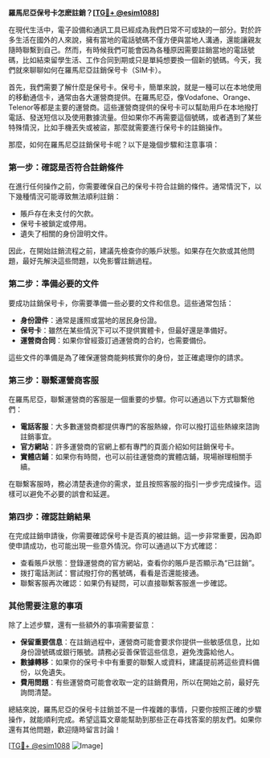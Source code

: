 **羅馬尼亞保号卡怎麽註銷？[[TG💪+ @esim1088](https://t.me/s/esim1088)]**

在現代生活中，電子設備和通訊工具已經成為我們日常不可或缺的一部分。對於許多生活在國外的人來說，擁有當地的電話號碼不僅方便與當地人溝通，還能讓親友隨時聯繫到自己。然而，有時候我們可能會因為各種原因需要註銷當地的電話號碼，比如結束留學生活、工作合同到期或只是單純想要換一個新的號碼。今天，我們就來聊聊如何在羅馬尼亞註銷保号卡（SIM卡）。

首先，我們需要了解什麼是保号卡。保号卡，簡單來說，就是一種可以在本地使用的移動通信卡，通常由各大運營商提供。在羅馬尼亞，像Vodafone、Orange、Telenor等都是主要的運營商。這些運營商提供的保号卡可以幫助用戶在本地撥打電話、發送短信以及使用數據流量。但如果你不再需要這個號碼，或者遇到了某些特殊情況，比如手機丟失或被盜，那麼就需要進行保号卡的註銷操作。

那麼，如何在羅馬尼亞註銷保号卡呢？以下是幾個步驟和注意事項：

### **第一步：確認是否符合註銷條件**
在進行任何操作之前，你需要確保自己的保号卡符合註銷的條件。通常情況下，以下幾種情況可能導致無法順利註銷：
- 賬戶存在未支付的欠款。
- 保号卡被鎖定或停用。
- 遺失了相關的身份證明文件。

因此，在開始註銷流程之前，建議先檢查你的賬戶狀態。如果存在欠款或其他問題，最好先解決這些問題，以免影響註銷過程。

### **第二步：準備必要的文件**
要成功註銷保号卡，你需要準備一些必要的文件和信息。這些通常包括：
- **身份證件**：通常是護照或當地的居民身份證。
- **保号卡**：雖然在某些情況下可以不提供實體卡，但最好還是準備好。
- **運營商合同**：如果你曾經簽訂過運營商的合約，也需要備份。

這些文件的準備是為了確保運營商能夠核實你的身份，並正確處理你的請求。

### **第三步：聯繫運營商客服**
在羅馬尼亞，聯繫運營商的客服是一個重要的步驟。你可以通過以下方式聯繫他們：
- **電話客服**：大多數運營商都提供專門的客服熱線，你可以撥打這些熱線來諮詢註銷事宜。
- **官方網站**：許多運營商的官網上都有專門的頁面介紹如何註銷保号卡。
- **實體店鋪**：如果你有時間，也可以前往運營商的實體店鋪，現場辦理相關手續。

在聯繫客服時，務必清楚表達你的需求，並且按照客服的指引一步步完成操作。這樣可以避免不必要的誤會和延遲。

### **第四步：確認註銷結果**
在完成註銷申請後，你需要確認保号卡是否真的被註銷。這一步非常重要，因為即使申請成功，也可能出現一些意外情況。你可以通過以下方式確認：
- 查看賬戶狀態：登錄運營商的官方網站，查看你的賬戶是否顯示為“已註銷”。
- 拨打電話測試：嘗試撥打你的舊號碼，看看是否還能接通。
- 聯繫客服再次確認：如果仍有疑問，可以直接聯繫客服進一步確認。

### **其他需要注意的事項**
除了上述步驟，還有一些額外的事項需要留意：
- **保留重要信息**：在註銷過程中，運營商可能會要求你提供一些敏感信息，比如身份證號碼或銀行賬號。請務必妥善保管這些信息，避免洩露給他人。
- **數據轉移**：如果你的保号卡中有重要的聯繫人或資料，建議提前將這些資料備份，以免遺失。
- **費用問題**：有些運營商可能會收取一定的註銷費用，所以在開始之前，最好先詢問清楚。

總結來說，羅馬尼亞的保号卡註銷並不是一件複雜的事情，只要你按照正確的步驟操作，就能順利完成。希望這篇文章能幫助到那些正在尋找答案的朋友們。如果你還有其他問題，歡迎隨時留言討論！

[[TG💪+ @esim1088](https://t.me/s/esim1088) ![Image](https://i.postimg.cc/4NQfJmqS/Snipaste-2025-05-13-00-14-12.png)]